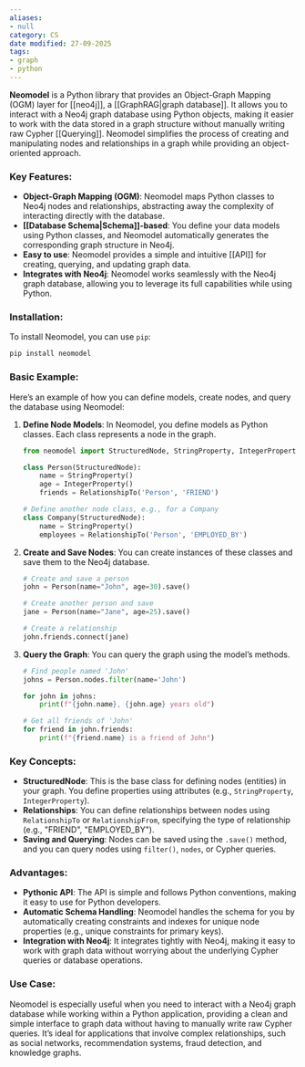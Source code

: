 ```yaml
---
aliases:
- null
category: CS
date modified: 27-09-2025
tags:
- graph
- python
---
```

**Neomodel** is a Python library that provides an Object-Graph Mapping (OGM) layer for [[neo4j]], a [[GraphRAG|graph database]]. It allows you to interact with a Neo4j graph database using Python objects, making it easier to work with the data stored in a graph structure without manually writing raw Cypher [[Querying]]. Neomodel simplifies the process of creating and manipulating nodes and relationships in a graph while providing an object-oriented approach.

### Key Features:
- **Object-Graph Mapping (OGM)**: Neomodel maps Python classes to Neo4j nodes and relationships, abstracting away the complexity of interacting directly with the database.
- **[[Database Schema|Schema]]-based**: You define your data models using Python classes, and Neomodel automatically generates the corresponding graph structure in Neo4j.
- **Easy to use**: Neomodel provides a simple and intuitive [[API]] for creating, querying, and updating graph data.
- **Integrates with Neo4j**: Neomodel works seamlessly with the Neo4j graph database, allowing you to leverage its full capabilities while using Python.

### Installation:
To install Neomodel, you can use `pip`:
```bash
pip install neomodel
```

### Basic Example:

Here’s an example of how you can define models, create nodes, and query the database using Neomodel:

1. **Define Node Models**:
   In Neomodel, you define models as Python classes. Each class represents a node in the graph.

   ```python
   from neomodel import StructuredNode, StringProperty, IntegerProperty, RelationshipTo

   class Person(StructuredNode):
       name = StringProperty()
       age = IntegerProperty()
       friends = RelationshipTo('Person', 'FRIEND')

   # Define another node class, e.g., for a Company
   class Company(StructuredNode):
       name = StringProperty()
       employees = RelationshipTo('Person', 'EMPLOYED_BY')
   ```

2. **Create and Save Nodes**:
   You can create instances of these classes and save them to the Neo4j database.

   ```python
   # Create and save a person
   john = Person(name="John", age=30).save()

   # Create another person and save
   jane = Person(name="Jane", age=25).save()

   # Create a relationship
   john.friends.connect(jane)
   ```

3. **Query the Graph**:
   You can query the graph using the model’s methods.

   ```python
   # Find people named 'John'
   johns = Person.nodes.filter(name='John')

   for john in johns:
       print(f"{john.name}, {john.age} years old")

   # Get all friends of 'John'
   for friend in john.friends:
       print(f"{friend.name} is a friend of John")
   ```

### Key Concepts:
- **StructuredNode**: This is the base class for defining nodes (entities) in your graph. You define properties using attributes (e.g., `StringProperty`, `IntegerProperty`).
- **Relationships**: You can define relationships between nodes using `RelationshipTo` or `RelationshipFrom`, specifying the type of relationship (e.g., "FRIEND", "EMPLOYED_BY").
- **Saving and Querying**: Nodes can be saved using the `.save()` method, and you can query nodes using `filter()`, `nodes`, or Cypher queries.

### Advantages:
- **Pythonic API**: The API is simple and follows Python conventions, making it easy to use for Python developers.
- **Automatic Schema Handling**: Neomodel handles the schema for you by automatically creating constraints and indexes for unique node properties (e.g., unique constraints for primary keys).
- **Integration with Neo4j**: It integrates tightly with Neo4j, making it easy to work with graph data without worrying about the underlying Cypher queries or database operations.

### Use Case:
Neomodel is especially useful when you need to interact with a Neo4j graph database while working within a Python application, providing a clean and simple interface to graph data without having to manually write raw Cypher queries. It’s ideal for applications that involve complex relationships, such as social networks, recommendation systems, fraud detection, and knowledge graphs.
